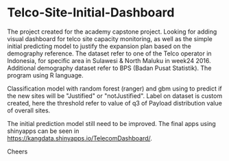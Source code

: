 # Telco-Site-Initial-Dashboard
The project created for the academy capstone project. Looking for adding visual dashboard for telco site capacity monitoring, as well as the simple initial predicting model to justify the expansion plan based on the demography reference. 
The dataset refer to one of the Telco operator in Indonesia, for specific area in Sulawesi &amp; North Maluku in week24 2016. Additional demography dataset refer to BPS (Badan Pusat Statistik).
The program using R language.

Classification model with random forest (ranger) and gbm using to predict if the new sites will be "Justified" or "notJustified". Label on dataset is custom created, here the threshold refer to value of q3 of Payload distribution value of overall sites.

The initial prediction model still need to be improved. The final apps using shinyapps can be seen in https://kangdata.shinyapps.io/TelecomDashboard/.


Cheers

